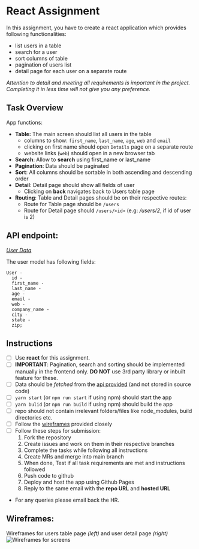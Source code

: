 # React Assignment

In this assignment, you have to create a react application which provides following functionalities:

- list users in a table
- search for a user
- sort columns of table
- pagination of users list
- detail page for each user on a separate route

_Attention to detail and meeting all requirements is important in the project. Completing it in less time will not give you any preference._

## **Task Overview**

App functions:

- **Table:** The main screen should list all users in the table
  - columns to show: `first_name`, `last_name`, `age`, `web` and `email`
  - clicking on first name should open `Details` page on a separate route
  - website links (`web`) should open in a new browser tab
- **Search**: Allow to **search** using first_name or last_name
- **Pagination**: Data should be paginated
- **Sort**: All columns should be sortable in both ascending and descending order
- **Detail**: Detail page should show all fields of user
  - Clicking on **back** navigates back to Users table page
- **Routing**: Table and Detail pages should be on their respective routes:
  - Route for Table page should be `/users`
  - Route for Detail page should `/users/<id>` (e.g: _/users/2_, if id of user is 2)

## API endpoint:

_[User Data](https://d2k-static-assets.s3.ap-south-1.amazonaws.com/assignment-files/python-backend-assignment/users.json)_

The user model has following fields:

```tsx
User -
  id -
  first_name -
  last_name -
  age -
  email -
  web -
  company_name -
  city -
  state -
  zip;
```

## **Instructions**

- [ ] Use **react** for this assignment.
- [ ] **IMPORTANT**: Pagination, search and sorting should be implemented manually in the frontend only. **DO NOT** use 3rd party library or inbuilt feature for these.
- [ ] Data should be _fetched_ from the [api provided](#api-endpoint) (and not stored in source code)
- [ ] `yarn start` (or `npm run start` if using npm) should start the app
- [ ] `yarn bulid` (or `npm run build` if using npm) should build the app
- [ ] repo should not contain irrelevant folders/files like node_modules, build directories etc.
- [ ] Follow the [wireframes](#wireframes) provided closely
- [ ] Follow these steps for submission:
  1. Fork the repository
  1. Create issues and work on them in their respective branches
  1. Complete the tasks while following all instructions
  1. Create MRs and merge into main branch
  1. When done, Test if all task requirements are met and instructions followed
  1. Push code to github
  1. Deploy and host the app using Github Pages
  1. Reply to the same email with the **repo URL** and **hosted URL**
- For any queries please email back the HR.

## Wireframes:

Wireframes for users table page _(left)_ and user detail page _(right)_
![Wireframes for screens](screens-wireframes.png)
